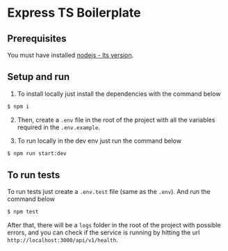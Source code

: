 # Express TS Boilerplate

## Prerequisites

You must have installed [nodejs - lts version](https://nodejs.org/en/).

## Setup and run

1. To install locally just install the dependencies with the command below

```sh
$ npm i
```

2. Then, create a `.env` file in the root of the project with all the variables required in the `.env.example`.

3. To run locally in the dev env just run the command below

```sh
$ npm run start:dev
```

## To run tests

To run tests just create a `.env.test` file (same as the `.env`). And run the command below

```sh
$ npm test
```

After that, there will be a `logs` folder in the root of the project with possible errors, and you can check if the
service is running by hitting the url `http://localhost:3000/api/v1/health`.
